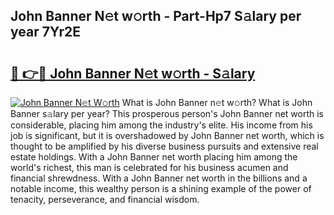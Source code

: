 ## John Banner N𝚎t w𝚘rth - Part-Hp7 S𝚊lary per year 7Yr2E

# <h2><a href="http://gc1rq2z.nevu.top/?p=John+Banner">🔗 👉🔴 John Banner N𝚎t w𝚘rth - S𝚊lary</a></h2>

[![John Banner N𝚎t W𝚘rth](https://i.imgur.com/Oavwk0R.jpeg)](http://gc1rq2z.nevu.top/?p=John+Banner)
What is John Banner n𝚎t w𝚘rth? What is John Banner s𝚊lary per year?
This prosperous person's John Banner net worth is considerable, placing him among the industry's elite. His income from his job is significant, but it is overshadowed by John Banner net worth, which is thought to be amplified by his diverse business pursuits and extensive real estate holdings. With a John Banner net worth placing him among the world's richest, this man is celebrated for his business acumen and financial shrewdness. With a John Banner net worth in the billions and a notable income, this wealthy person is a shining example of the power of tenacity, perseverance, and financial wisdom.

